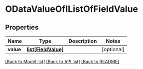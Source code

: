 # ODataValueOfIListOfFieldValue

## Properties
Name | Type | Description | Notes
------------ | ------------- | ------------- | -------------
**value** | [**list[FieldValue]**](FieldValue.md) |  | [optional] 

[[Back to Model list]](../README.md#documentation-for-models) [[Back to API list]](../README.md#documentation-for-api-endpoints) [[Back to README]](../README.md)

